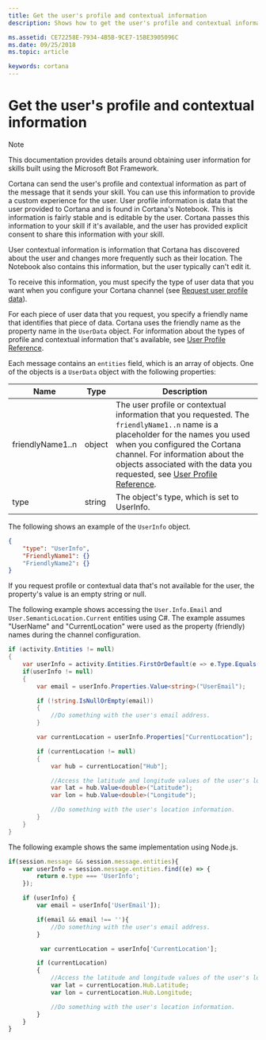 ```yaml
---
title: Get the user's profile and contextual information
description: Shows how to get the user's profile and contextual information.

ms.assetid: CE72258E-7934-4B5B-9CE7-15BE3905096C
ms.date: 09/25/2018
ms.topic: article

keywords: cortana
---
```



# Get the user's profile and contextual information

> [!NOTE]
> This documentation provides details around obtaining user information for skills built using the Microsoft Bot Framework.
> 


Cortana can send the user's profile and contextual information as part of the message that it sends your skill. You can use this information to provide a custom experience for the user. User profile information is data that the user provided to Cortana and is found in Cortana's Notebook. This is information is fairly stable and is editable by the user. Cortana passes this information to your skill if it's available, and the user has provided explicit consent to share this information with your skill. 

User contextual information is information that Cortana has discovered about the user and changes more frequently such as their location. The Notebook also contains this information, but the user typically can't edit it.

To receive this information, you must specify the type of user data that you want when you configure your Cortana channel (see [Request user profile data](https://docs.microsoft.com/bot-framework/channel-connect-cortana#request-user-profile-data)).

For each piece of user data that you request, you specify a friendly name that identifies that piece of data. Cortana uses the friendly name as the property name in the `UserData` object. For information about the types of profile and contextual information that's available, see [User Profile Reference](user-profile-contextual-info.md).

<!-- This doesn't seem right. The name is entities which is plural so you'd think it's an array of entities, one of which might be UserData. Confirm. -->

Each message contains an `entities` field, which is an array of objects. One of the objects is a `UserData` object with the following properties:


| Name | Type | Description 
|-|-|-
| friendlyName1..n | object | The user profile or contextual information that you requested. The `friendlyName1..n` name is a placeholder for the names you used when you configured the Cortana channel. For information about the objects associated with the data you requested, see [User Profile Reference](user-profile-contextual-info.md).
| type | string | The object's type, which is set to UserInfo. 


The following shows an example of the `UserInfo` object.

```json
{                   
    "type": "UserInfo",  
    "FriendlyName1": {}  
    "FriendlyName2": {}  
}
```

If you request profile or contextual data that's not available for the user, the property's value is an empty string or null. 

The following example shows accessing the `User.Info.Email` and `User.SemanticLocation.Current` entities using C#. The example assumes "UserName" and "CurrentLocation" were used as the property (friendly) names during the channel configuration.

```csharp
if (activity.Entities != null)
{
    var userInfo = activity.Entities.FirstOrDefault(e => e.Type.Equals("UserInfo"));
    if(userInfo != null)
    {
        var email = userInfo.Properties.Value<string>("UserEmail");

        if (!string.IsNullOrEmpty(email))
        {
            //Do something with the user's email address.
        }

        var currentLocation = userInfo.Properties["CurrentLocation"];

        if (currentLocation != null)
        {
            var hub = currentLocation["Hub"];

            //Access the latitude and longitude values of the user's location.
            var lat = hub.Value<double>("Latitude");
            var lon = hub.Value<double>("Longitude");

            //Do something with the user's location information.
        }
    }
}
```

The following example shows the same implementation using Node.js.

```javascript
if(session.message && session.message.entities){
    var userInfo = session.message.entities.find((e) => {
        return e.type === 'UserInfo';
    });

    if (userInfo) {
        var email = userInfo['UserEmail']);

        if(email && email !== ''){
            //Do something with the user's email address.
        }

         var currentLocation = userInfo['CurrentLocation'];

        if (currentLocation)
        {
            //Access the latitude and longitude values of the user's location.
            var lat = currentLocation.Hub.Latitude;
            var lon = currentLocation.Hub.Longitude;

            //Do something with the user's location information.
        }
    }
}
```


